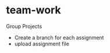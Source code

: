 # team-work
Group Projects
<ul>
<li>Create a branch for each assignment</li>
<li>upload assignment file</li>
</ul>
